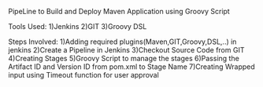 PipeLine to Build and Deploy Maven Application using Groovy Script

Tools Used:
	1)Jenkins
	2)GIT
	3)Groovy DSL

Steps Involved:
	1)Adding required plugins(Maven,GIT,Groovy,DSL,..) in jenkins
	2)Create a Pipeline in Jenkins
	3)Checkout Source Code from GIT
	4)Creating Stages
	5)Groovy Script to manage the stages
	6)Passing the Artifact ID and Version ID from pom.xml to Stage Name
	7)Creating Wrapped input using Timeout function for user approval
